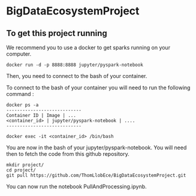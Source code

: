 # BigDataEcosystemProject

## To get this project running

We recommend you to use a docker to get sparks running on your computer.

```console
docker run -d -p 8888:8888 jupyter/pyspark-notebook
```

Then, you need to connect to the bash of your container.

To connect to the bash of your container you will need to run the following command : 

```console
docker ps -a
----------------------------
Container ID | Image | ...
<container_id> | jupyter/pyspark-notebook | ....
----------------------------

docker exec -it <container_id> /bin/bash
```

You are now in the bash of your jupyter/pyspark-notebook. You will need then to fetch the code from this github repository.

```console
mkdir project/
cd project/
git pull https://github.com/ThomLlobEce/BigDataEcosystemProject.git
```

You can now run the notebook PullAndProcessing.ipynb.
